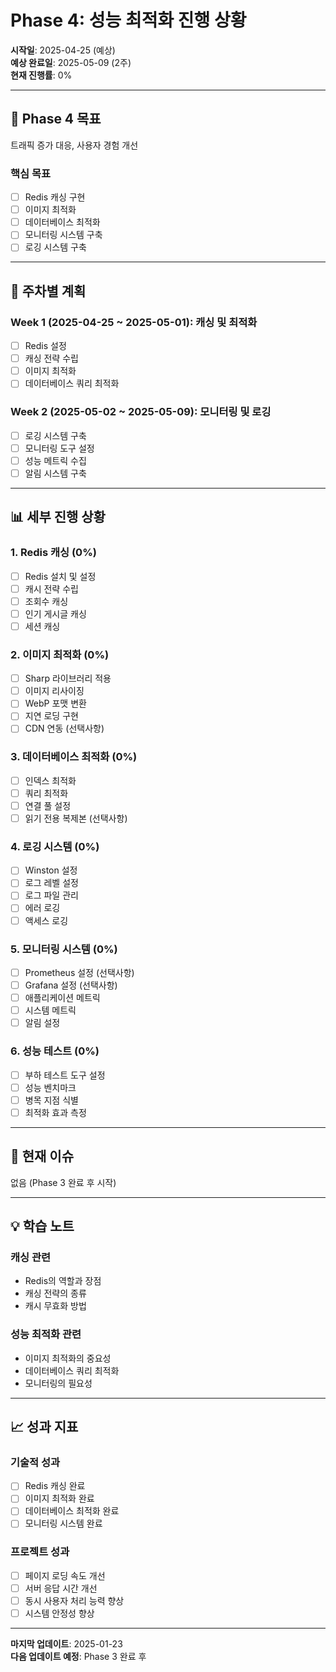 # Phase 4: 성능 최적화 진행 상황

**시작일**: 2025-04-25 (예상)  
**예상 완료일**: 2025-05-09 (2주)  
**현재 진행률**: 0%

---

## 🎯 Phase 4 목표
트래픽 증가 대응, 사용자 경험 개선

### 핵심 목표
- [ ] Redis 캐싱 구현
- [ ] 이미지 최적화
- [ ] 데이터베이스 최적화
- [ ] 모니터링 시스템 구축
- [ ] 로깅 시스템 구축

---

## 📅 주차별 계획

### Week 1 (2025-04-25 ~ 2025-05-01): 캐싱 및 최적화
- [ ] Redis 설정
- [ ] 캐싱 전략 수립
- [ ] 이미지 최적화
- [ ] 데이터베이스 쿼리 최적화

### Week 2 (2025-05-02 ~ 2025-05-09): 모니터링 및 로깅
- [ ] 로깅 시스템 구축
- [ ] 모니터링 도구 설정
- [ ] 성능 메트릭 수집
- [ ] 알림 시스템 구축

---

## 📊 세부 진행 상황

### 1. Redis 캐싱 (0%)
- [ ] Redis 설치 및 설정
- [ ] 캐시 전략 수립
- [ ] 조회수 캐싱
- [ ] 인기 게시글 캐싱
- [ ] 세션 캐싱

### 2. 이미지 최적화 (0%)
- [ ] Sharp 라이브러리 적용
- [ ] 이미지 리사이징
- [ ] WebP 포맷 변환
- [ ] 지연 로딩 구현
- [ ] CDN 연동 (선택사항)

### 3. 데이터베이스 최적화 (0%)
- [ ] 인덱스 최적화
- [ ] 쿼리 최적화
- [ ] 연결 풀 설정
- [ ] 읽기 전용 복제본 (선택사항)

### 4. 로깅 시스템 (0%)
- [ ] Winston 설정
- [ ] 로그 레벨 설정
- [ ] 로그 파일 관리
- [ ] 에러 로깅
- [ ] 액세스 로깅

### 5. 모니터링 시스템 (0%)
- [ ] Prometheus 설정 (선택사항)
- [ ] Grafana 설정 (선택사항)
- [ ] 애플리케이션 메트릭
- [ ] 시스템 메트릭
- [ ] 알림 설정

### 6. 성능 테스트 (0%)
- [ ] 부하 테스트 도구 설정
- [ ] 성능 벤치마크
- [ ] 병목 지점 식별
- [ ] 최적화 효과 측정

---

## 🚨 현재 이슈

없음 (Phase 3 완료 후 시작)

---

## 💡 학습 노트

### 캐싱 관련
- Redis의 역할과 장점
- 캐싱 전략의 종류
- 캐시 무효화 방법

### 성능 최적화 관련
- 이미지 최적화의 중요성
- 데이터베이스 쿼리 최적화
- 모니터링의 필요성

---

## 📈 성과 지표

### 기술적 성과
- [ ] Redis 캐싱 완료
- [ ] 이미지 최적화 완료
- [ ] 데이터베이스 최적화 완료
- [ ] 모니터링 시스템 완료

### 프로젝트 성과
- [ ] 페이지 로딩 속도 개선
- [ ] 서버 응답 시간 개선
- [ ] 동시 사용자 처리 능력 향상
- [ ] 시스템 안정성 향상

---

**마지막 업데이트**: 2025-01-23  
**다음 업데이트 예정**: Phase 3 완료 후
